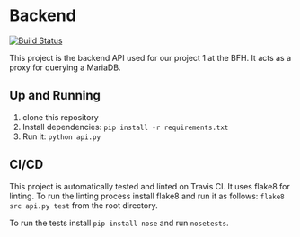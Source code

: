 # Backend
[![Build Status](https://travis-ci.org/bfh-proj1-sumfrie/backend.svg?branch=master)](https://travis-ci.org/bfh-proj1-sumfrie/backend)

This project is the backend API used for our project 1 at the BFH.
It acts as a proxy for querying a MariaDB.

## Up and Running

1) clone this repository
2) Install dependencies: `pip install -r requirements.txt`
3) Run it: `python api.py`

## CI/CD
This project is automatically tested and linted on Travis CI.
It uses flake8 for linting. To run the linting process install flake8 and run it as follows:
`flake8 src api.py test` from the root directory.

To run the tests install `pip install nose` and run `nosetests`.